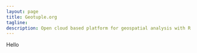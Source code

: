 ```yaml
---
layout: page
title: Geotuple.org
tagline: 
description: Open cloud based platform for geospatial analysis with R
---
```


Hello

